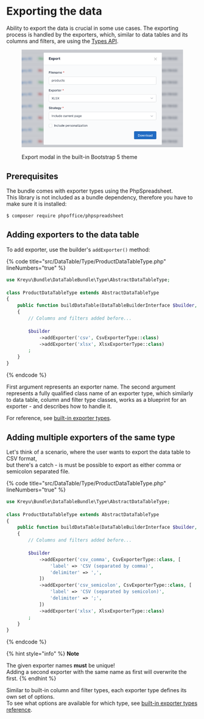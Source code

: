 # Exporting the data

Ability to export the data is crucial in some use cases. The exporting process is handled by the exporters, which, similar to data tables and its columns and filters, are using the [Types API](../philosophy/understanding-the-types-api.md).

<figure><img src="../.gitbook/assets/image_2023-04-25_21-55-22.png" alt=""><figcaption><p>Export modal in the built-in Bootstrap 5 theme</p></figcaption></figure>

## Prerequisites

The bundle comes with exporter types using the PhpSpreadsheet.\
This library is not included as a bundle dependency, therefore you have to make sure it is installed:

```bash
$ composer require phpoffice/phpspreadsheet
```

## Adding exporters to the data table

To add exporter, use the builder's `addExporter()` method:

{% code title="src/DataTable/Type/ProductDataTableType.php" lineNumbers="true" %}
```php
use Kreyu\Bundle\DataTableBundle\Type\AbstractDataTableType;

class ProductDataTableType extends AbstractDataTableType
{
    public function buildDataTable(DataTableBuilderInterface $builder, array $options): void
    {
        // Columns and filters added before...
        
        $builder
            ->addExporter('csv', CsvExporterType::class)
            ->addExporter('xlsx', XlsxExporterType::class)
        ;
    }
}
```
{% endcode %}

First argument represents an exporter name. The second argument represents a fully qualified class name of an exporter type, which similarly to data table, column and filter type classes, works as a blueprint for an exporter - and describes how to handle it.

For reference, see [built-in exporter types](../reference/exporters/types.md).

## Adding multiple exporters of the same type

Let's think of a scenario, where the user wants to export the data table to CSV format, \
but there's a catch - is must be possible to export as either comma or semicolon separated file.

{% code title="src/DataTable/Type/ProductDataTableType.php" lineNumbers="true" %}
```php
use Kreyu\Bundle\DataTableBundle\Type\AbstractDataTableType;

class ProductDataTableType extends AbstractDataTableType
{
    public function buildDataTable(DataTableBuilderInterface $builder, array $options): void
    {
        // Columns and filters added before...
        
        $builder
            ->addExporter('csv_comma', CsvExporterType::class, [
                'label' => 'CSV (separated by comma)',
                'delimiter' => ',',
            ])
            ->addExporter('csv_semicolon', CsvExporterType::class, [
                'label' => 'CSV (separated by semicolon)',
                'delimiter' => ';',
            ])
            ->addExporter('xlsx', XlsxExporterType::class)
        ;
    }
}
```
{% endcode %}

{% hint style="info" %}
**Note**&#x20;

The given exporter names **must** be unique!\
Adding a second exporter with the same name as first will overwrite the first.
{% endhint %}

Similar to built-in column and filter types, each exporter type defines its own set of options.\
To see what options are available for which type, see [built-in exporter types reference](../reference/exporters/types.md).&#x20;
